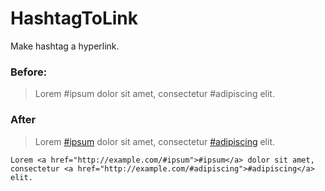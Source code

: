 # HashtagToLink
Make hashtag a hyperlink.


### Before:

>  Lorem #ipsum dolor sit amet, consectetur #adipiscing elit.

### After

> Lorem <a href="http://example.com/#ipsum">#ipsum</a> dolor sit amet, consectetur <a href="http://example.com/#adipiscing">#adipiscing</a> elit.

```
Lorem <a href="http://example.com/#ipsum">#ipsum</a> dolor sit amet, 
consectetur <a href="http://example.com/#adipiscing">#adipiscing</a> elit.
```